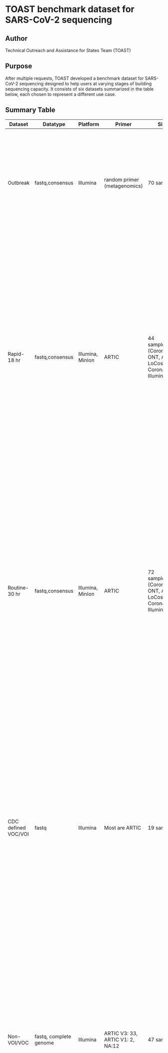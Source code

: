 # TOAST benchmark dataset for SARS-CoV-2 sequencing

## Author
Technical Outreach and Assistance for States Team (TOAST)

## Purpose
After multiple requests, TOAST developed a benchmark dataset for SARS-CoV-2 sequencing designed to help users at varying stages of building sequencing capacity. It consists of six datasets summarized in the table below, each chosen to represent a different use case.

## Summary Table
| Dataset  | Datatype | Platform | Primer | Size | Application |
| ------------- | ------------- | ------------- | ------------- | ------------- | ------------- |
| Outbreak  | fastq,consensus  | Illumina  | random primer (metagenomics)  | 70 samples  | This dataset is from a real outbreak with three introductions. It is designed for labs trying to understand the features of virus transmission during the real outbreak. [Dataset1](https://github.com/globalmicrobialidentifier-WG3/datasets/blob/master/datasets/sarscov2-SNF-A.tsv) is generated from [Lemieux et al., 2020](https://science.sciencemag.org/content/371/6529/eabe3261) .       |
| Rapid-18 hr | fastq,consensus  | Illumina, MinIon  | ARTIC | 44 samples*3 (CoronaHiT-ONT, ARTIC LoCost, CoronaHiT-Illumina)| This dataset consists of Illumina and MinIon sequencing data using 18 hr wet lab protocol (ARTIC LoCost or CoronaHiT). It is designed for labs trying to understand the effect of wet lab protocols on the sequencing data and downstream analysis, as well as for labs who consider about automation. Due to shorter processing time, they can be applied under the outbreak setting. [Dataset2](https://github.com/globalmicrobialidentifier-WG3/datasets/blob/master/datasets/sars-cov-2-coronahit-rapid.tsv) is generated from [Baker et al.,2021](https://genomemedicine.biomedcentral.com/articles/10.1186/s13073-021-00839-5).   |
| Routine-30 hr  |  fastq,consensus  | Illumina, MinIon | ARTIC  | 72 samples*3 (CoronaHiT-ONT, ARTIC LoCost, CoronaHiT-Illumina)  | This dataset consists of Illumina and MinIon sequencing data using 30 hr wet lab protocol (ARTIC LoCost or CoronaHiT). It is designed for labs trying to understand the effect of wet lab protocols on the sequencing data and downstream analysis, as well as labs who consider about automation. Due to longer processing time, they can be applied for weekly surveillance. [Dataset3](https://github.com/globalmicrobialidentifier-WG3/datasets/blob/master/datasets/sars-cov-2-coronahit-routine.tsv) is generated from [Baker et al.,2021](https://genomemedicine.biomedcentral.com/articles/10.1186/s13073-021-00839-5).  |
| CDC defined VOC/VOI  | fastq | Illumina  | Most are  ARTIC  | 19 samples | This dataset consists of representative genomes from 11 VOI/VOC lineages (B.1.1.7, B.1.351, B.1.427, B.1.429, P.1, B.1.525, B.1.526, B.1.526.1, P.2, B.1.617.1, B.1.617.2) with the CDC defined spike protein mutations as of 05/30/2021. They are designed for labs trying to compare different bioinformatics pipelines or validate any analysis parameter changes. [Dataset4](https://github.com/daisy0223/misc/blob/main/Dataset4.tsv) is generated from data mining of publicly available data. |
| Non-VOI/VOC  | fastq, complete genome  | Illumina | ARTIC V3: 33, ARTIC V1: 2, NA:12  |  47 samples  | This dataset consists of 47 samples from non-VOI/VOC lineages. Due to the existence of close genomes, they are designed for labs trying to evaluate the quality of consensus, comparing different bioinformatics pipelines or validating any analysis parameter changes. [Dataset5](https://github.com/daisy0223/misc/blob/main/Dataset5.tsv) is generated from data mining of publicly available data.|
| Failed QC genomes  | fastq | Illumina   | Some are ARTIC  | 17 samples  | This dataset is consisted of failed QC Illumina data. They are designed for new labs trying to understand possible scenarios of sequencing failures, therefore establish necessary quality management and control system. It covers frameshifts which would fail VADR2, low breadth of coverage, human contamination, 100 Ns in a row of a consensus, amplicon dropout, and non-template control. [Dataset6](https://figshare.com/articles/dataset/SARS-CoV-2_bad_Illumina_paired_end_reads/15062289) is provided by CDC internal collaborators.|

## Downloading script
- Please refer to this [site](https://github.com/WGS-standards-and-analysis/datasets) for more details of installing the downloading script.
## Prerequisites
- `edirct, sratoolkit,Perl, Make, wget, sha256sum`

## Data downloading
-download the dataset.tsv
```Shell
$> Example 1: wget https://raw.githubusercontent.com/globalmicrobialidentifier-WG3/datasets/master/datasets/sarscov2-SNF-A.tsv
$> Example 2: wget https://raw.githubusercontent.com/daisy0223/misc/main/Dataset4.tsv
```
-download the raw reads for each dataset
```Shell
$> perl GenFSGopher.pl -o /path/to/target/directory /path/to/dataset/tsv
```
